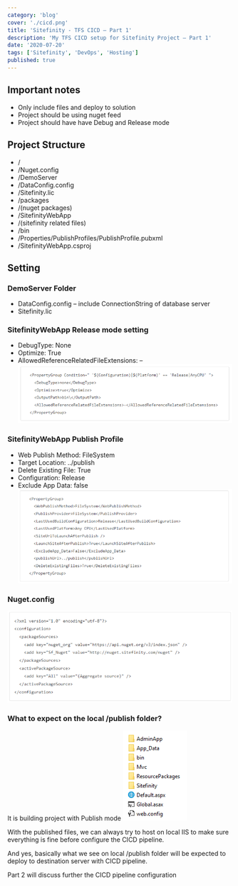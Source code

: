 ```yaml
---
category: 'blog'
cover: './cicd.png'
title: 'Sitefinity - TFS CICD – Part 1'
description: 'My TFS CICD setup for Sitefinity Project – Part 1'
date: '2020-07-20'
tags: ['Sitefinity', 'DevOps', 'Hosting']
published: true
---
```


## Important notes
- Only include files and deploy to solution
- Project should be using nuget feed
- Project should have have Debug and Release mode

## Project Structure
- /<root>
- /Nuget.config
- /DemoServer
- /DataConfig.config
- /Sitefinity.lic
- /packages
- /(nuget packages)
- /SitefinityWebApp
- /(sitefinity related files)
- /bin
- /Properties/PublishProfiles/PublishProfile.pubxml
- /SitefinityWebApp.csproj

## Setting
### DemoServer Folder
- DataConfig.config – include ConnectionString of database server
- Sitefinity.lic

### SitefinityWebApp Release mode setting
- DebugType: None
- Optimize: True
- AllowedReferenceRelatedFileExtensions: –
![setting1](./setting1.png)

### SitefinityWebApp Publish Profile
- Web Publish Method: FileSystem
- Target Location: ../publish
- Delete Existing File: True
- Configuration: Release
- Exclude App Data: false
![setting2](./setting2.png)


### Nuget.config
![setting3](./setting3.png)

### What to expect on the local /publish folder?

It is building project with Publish mode
![table1](./table1.png)

With the published files, we can always try to host on local IIS to make sure everything is fine before configure the CICD pipeline.

And yes, basically what we see on local /publish folder will be expected to deploy to destination server with CICD pipeline.

Part 2 will discuss further the CICD pipeline configuration